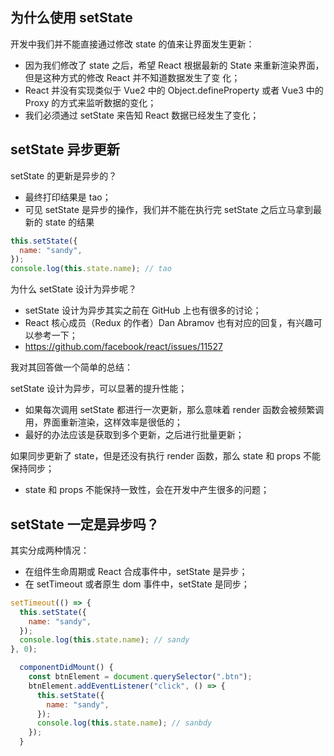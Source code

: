 ## 为什么使用 setState

开发中我们并不能直接通过修改 state 的值来让界面发生更新：

- 因为我们修改了 state 之后，希望 React 根据最新的 State 来重新渲染界面，但是这种方式的修改 React 并不知道数据发生了变
  化；
- React 并没有实现类似于 Vue2 中的 Object.defineProperty 或者 Vue3 中的 Proxy 的方式来监听数据的变化；
- 我们必须通过 setState 来告知 React 数据已经发生了变化；

## setState 异步更新

setState 的更新是异步的？

- 最终打印结果是 tao；
- 可见 setState 是异步的操作，我们并不能在执行完 setState 之后立马拿到最新的 state 的结果

```js
this.setState({
  name: "sandy",
});
console.log(this.state.name); // tao
```

为什么 setState 设计为异步呢？

- setState 设计为异步其实之前在 GitHub 上也有很多的讨论；
- React 核心成员（Redux 的作者）Dan Abramov 也有对应的回复，有兴趣可以参考一下；
- https://github.com/facebook/react/issues/11527

我对其回答做一个简单的总结：

setState 设计为异步，可以显著的提升性能；

- 如果每次调用 setState 都进行一次更新，那么意味着 render 函数会被频繁调用，界面重新渲染，这样效率是很低的；
- 最好的办法应该是获取到多个更新，之后进行批量更新；

如果同步更新了 state，但是还没有执行 render 函数，那么 state 和 props 不能保持同步；

- state 和 props 不能保持一致性，会在开发中产生很多的问题；

## setState 一定是异步吗？

其实分成两种情况：

- 在组件生命周期或 React 合成事件中，setState 是异步；
- 在 setTimeout 或者原生 dom 事件中，setState 是同步；

```js
setTimeout(() => {
  this.setState({
    name: "sandy",
  });
  console.log(this.state.name); // sandy
}, 0);
```

```js
  componentDidMount() {
    const btnElement = document.querySelector(".btn");
    btnElement.addEventListener("click", () => {
      this.setState({
        name: "sandy",
      });
      console.log(this.state.name); // sanbdy
    });
  }
```

